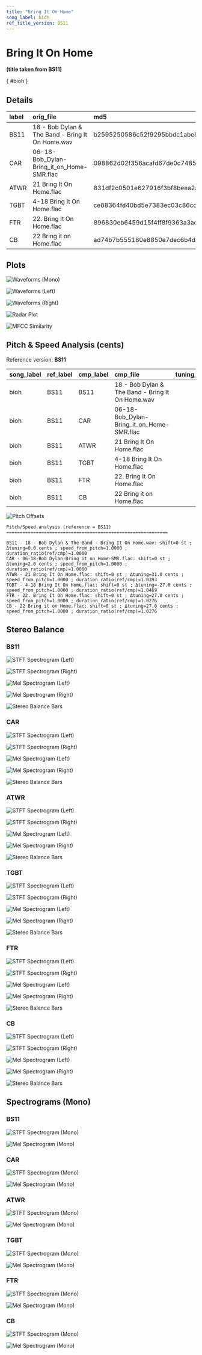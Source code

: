```yaml
---
title: "Bring It On Home"
song_label: bioh
ref_title_version: BS11
---
```


# Bring It On Home

**(title taken from BS11)**

[](){ #bioh }

## Details

| label   | orig_file                                        | md5                              |   disc |   track |   duration_sec | duration_fmt   |   loudness |   loudness_left |   loudness_right |   loudness_balance |      rms |   rms_left |   rms_right |   rms_balance |   lr_corr |   spectral_centroid |
|:--------|:-------------------------------------------------|:---------------------------------|-------:|--------:|---------------:|:---------------|-----------:|----------------:|-----------------:|-------------------:|---------:|-----------:|------------:|--------------:|----------:|--------------------:|
| BS11    | 18 - Bob Dylan & The Band - Bring It On Home.wav | b2595250586c52f9295bbdc1abe81b58 |      6 |      18 |        187.4   | 03:07:400      |   -18.5944 |        -18.5944 |         -18.5944 |       -1.05666e-05 | 0.112046 |   0.112057 |    0.11205  |   6.90669e-06 |  0.999956 |             1588.01 |
| CAR     | 06-18-Bob_Dylan-Bring_it_on_Home-SMR.flac        | 098862d02f356acafd67de0c748576d5 |      6 |      18 |        187.403 | 03:07:403      |   -18.5944 |        -18.5944 |         -18.5944 |       -9.71809e-06 | 0.112059 |   0.112069 |    0.112062 |   6.83963e-06 |  0.999957 |             1482.87 |
| ATWR    | 21 Bring It On Home.flac                         | 831df2c0501e627916f3bf8beea2ac53 |      1 |      21 |        180.307 | 03:00:307      |   -16.2854 |        -16.6601 |         -15.921  |       -0.739123    | 0.147146 |   0.140874 |    0.153468 |  -0.0125936   |  0.999436 |             1193.45 |
| TGBT    | 4-18 Bring It On Home.flac                       | ce88364fd40bd5e7383ec03c86cc926c |      4 |      18 |        179     | 02:59:000      |   -14.3664 |        -14.469  |         -14.0657 |       -0.403284    | 0.187165 |   0.183605 |    0.19399  |  -0.010385    |  0.968041 |             1139.21 |
| FTR     | 22. Bring It On Home.flac                        | 896830eb6459d15f4ff8f9363a3acd81 |      1 |      22 |        182.373 | 03:02:373      |   -16.8618 |        -17.239  |         -16.4983 |       -0.740642    | 0.136205 |   0.130394 |    0.142053 |  -0.0116594   |  0.99961  |             1317.1  |
| CB      | 22 Bring it on Home.flac                         | ad74b7b555180e8850e7dec6b4d2c271 |      1 |      22 |        182.373 | 03:02:373      |   -16.8642 |        -17.2414 |         -16.503  |       -0.738314    | 0.136202 |   0.130391 |    0.14205  |  -0.0116595   |  0.99961  |             1318.45 |

## Plots
![Waveforms (Mono)](../assets/songs/bioh/bioh-waveforms_Mono.png)

![Waveforms (Left)](../assets/songs/bioh/bioh-waveforms_L.png)

![Waveforms (Right)](../assets/songs/bioh/bioh-waveforms_R.png)

![Radar Plot](../assets/songs/bioh/bioh-radar_plot.png)

![MFCC Similarity](../assets/songs/bioh/bioh-similarity_matrix.png)

## Pitch & Speed Analysis (cents)

Reference version: **BS11**

| song_label   | ref_label   | cmp_label   | cmp_file                                         |   tuning_cents_cmp |   tuning_cents_ref |   delta_tuning_cents |   semitone_shift_vs_ref |   chroma_similarity |   speed_factor_from_pitch |   duration_ratio_ref_over_cmp |
|:-------------|:------------|:------------|:-------------------------------------------------|-------------------:|-------------------:|---------------------:|------------------------:|--------------------:|--------------------------:|------------------------------:|
| bioh         | BS11        | BS11        | 18 - Bob Dylan & The Band - Bring It On Home.wav |                -22 |                -22 |                    0 |                       0 |            1        |                         1 |                      1        |
| bioh         | BS11        | CAR         | 06-18-Bob_Dylan-Bring_it_on_Home-SMR.flac        |                -20 |                -22 |                    2 |                       0 |            0.999983 |                         1 |                      0.999984 |
| bioh         | BS11        | ATWR        | 21 Bring It On Home.flac                         |                  9 |                -22 |                   31 |                       0 |            0.998705 |                         1 |                      1.03934  |
| bioh         | BS11        | TGBT        | 4-18 Bring It On Home.flac                       |                -49 |                -22 |                  -27 |                       0 |            0.983015 |                         1 |                      1.04693  |
| bioh         | BS11        | FTR         | 22. Bring It On Home.flac                        |                  5 |                -22 |                   27 |                       0 |            0.999548 |                         1 |                      1.02756  |
| bioh         | BS11        | CB          | 22 Bring it on Home.flac                         |                  5 |                -22 |                   27 |                       0 |            0.999606 |                         1 |                      1.02756  |

![Pitch Offsets](../assets/songs/bioh/bioh-pitch_offsets.png)

````text
Pitch/Speed analysis (reference = BS11)
============================================================

BS11 - 18 - Bob Dylan & The Band - Bring It On Home.wav: shift=0 st ; Δtuning=0.0 cents ; speed_from_pitch=1.0000 ; duration_ratio(ref/cmp)=1.0000
CAR - 06-18-Bob_Dylan-Bring_it_on_Home-SMR.flac: shift=0 st ; Δtuning=2.0 cents ; speed_from_pitch=1.0000 ; duration_ratio(ref/cmp)=1.0000
ATWR - 21 Bring It On Home.flac: shift=0 st ; Δtuning=31.0 cents ; speed_from_pitch=1.0000 ; duration_ratio(ref/cmp)=1.0393
TGBT - 4-18 Bring It On Home.flac: shift=0 st ; Δtuning=-27.0 cents ; speed_from_pitch=1.0000 ; duration_ratio(ref/cmp)=1.0469
FTR - 22. Bring It On Home.flac: shift=0 st ; Δtuning=27.0 cents ; speed_from_pitch=1.0000 ; duration_ratio(ref/cmp)=1.0276
CB - 22 Bring it on Home.flac: shift=0 st ; Δtuning=27.0 cents ; speed_from_pitch=1.0000 ; duration_ratio(ref/cmp)=1.0276

````

## Stereo Balance

### BS11

![STFT Spectrogram (Left)](../assets/songs/bioh/bioh-BS11_spectrogram_L.png)

![STFT Spectrogram (Right)](../assets/songs/bioh/bioh-BS11_spectrogram_R.png)

![Mel Spectrogram (Left)](../assets/songs/bioh/bioh-BS11_melspec_L.png)

![Mel Spectrogram (Right)](../assets/songs/bioh/bioh-BS11_melspec_R.png)

![Stereo Balance Bars](../assets/songs/bioh/bioh-BS11_balance.png)

### CAR

![STFT Spectrogram (Left)](../assets/songs/bioh/bioh-CAR_spectrogram_L.png)

![STFT Spectrogram (Right)](../assets/songs/bioh/bioh-CAR_spectrogram_R.png)

![Mel Spectrogram (Left)](../assets/songs/bioh/bioh-CAR_melspec_L.png)

![Mel Spectrogram (Right)](../assets/songs/bioh/bioh-CAR_melspec_R.png)

![Stereo Balance Bars](../assets/songs/bioh/bioh-CAR_balance.png)

### ATWR

![STFT Spectrogram (Left)](../assets/songs/bioh/bioh-ATWR_spectrogram_L.png)

![STFT Spectrogram (Right)](../assets/songs/bioh/bioh-ATWR_spectrogram_R.png)

![Mel Spectrogram (Left)](../assets/songs/bioh/bioh-ATWR_melspec_L.png)

![Mel Spectrogram (Right)](../assets/songs/bioh/bioh-ATWR_melspec_R.png)

![Stereo Balance Bars](../assets/songs/bioh/bioh-ATWR_balance.png)

### TGBT

![STFT Spectrogram (Left)](../assets/songs/bioh/bioh-TGBT_spectrogram_L.png)

![STFT Spectrogram (Right)](../assets/songs/bioh/bioh-TGBT_spectrogram_R.png)

![Mel Spectrogram (Left)](../assets/songs/bioh/bioh-TGBT_melspec_L.png)

![Mel Spectrogram (Right)](../assets/songs/bioh/bioh-TGBT_melspec_R.png)

![Stereo Balance Bars](../assets/songs/bioh/bioh-TGBT_balance.png)

### FTR

![STFT Spectrogram (Left)](../assets/songs/bioh/bioh-FTR_spectrogram_L.png)

![STFT Spectrogram (Right)](../assets/songs/bioh/bioh-FTR_spectrogram_R.png)

![Mel Spectrogram (Left)](../assets/songs/bioh/bioh-FTR_melspec_L.png)

![Mel Spectrogram (Right)](../assets/songs/bioh/bioh-FTR_melspec_R.png)

![Stereo Balance Bars](../assets/songs/bioh/bioh-FTR_balance.png)

### CB

![STFT Spectrogram (Left)](../assets/songs/bioh/bioh-CB_spectrogram_L.png)

![STFT Spectrogram (Right)](../assets/songs/bioh/bioh-CB_spectrogram_R.png)

![Mel Spectrogram (Left)](../assets/songs/bioh/bioh-CB_melspec_L.png)

![Mel Spectrogram (Right)](../assets/songs/bioh/bioh-CB_melspec_R.png)

![Stereo Balance Bars](../assets/songs/bioh/bioh-CB_balance.png)

## Spectrograms (Mono)

### BS11

![STFT Spectrogram (Mono)](../assets/songs/bioh/bioh-BS11_spectrogram_Mono.png)

![Mel Spectrogram (Mono)](../assets/songs/bioh/bioh-BS11_melspec_Mono.png)

### CAR

![STFT Spectrogram (Mono)](../assets/songs/bioh/bioh-CAR_spectrogram_Mono.png)

![Mel Spectrogram (Mono)](../assets/songs/bioh/bioh-CAR_melspec_Mono.png)

### ATWR

![STFT Spectrogram (Mono)](../assets/songs/bioh/bioh-ATWR_spectrogram_Mono.png)

![Mel Spectrogram (Mono)](../assets/songs/bioh/bioh-ATWR_melspec_Mono.png)

### TGBT

![STFT Spectrogram (Mono)](../assets/songs/bioh/bioh-TGBT_spectrogram_Mono.png)

![Mel Spectrogram (Mono)](../assets/songs/bioh/bioh-TGBT_melspec_Mono.png)

### FTR

![STFT Spectrogram (Mono)](../assets/songs/bioh/bioh-FTR_spectrogram_Mono.png)

![Mel Spectrogram (Mono)](../assets/songs/bioh/bioh-FTR_melspec_Mono.png)

### CB

![STFT Spectrogram (Mono)](../assets/songs/bioh/bioh-CB_spectrogram_Mono.png)

![Mel Spectrogram (Mono)](../assets/songs/bioh/bioh-CB_melspec_Mono.png)

